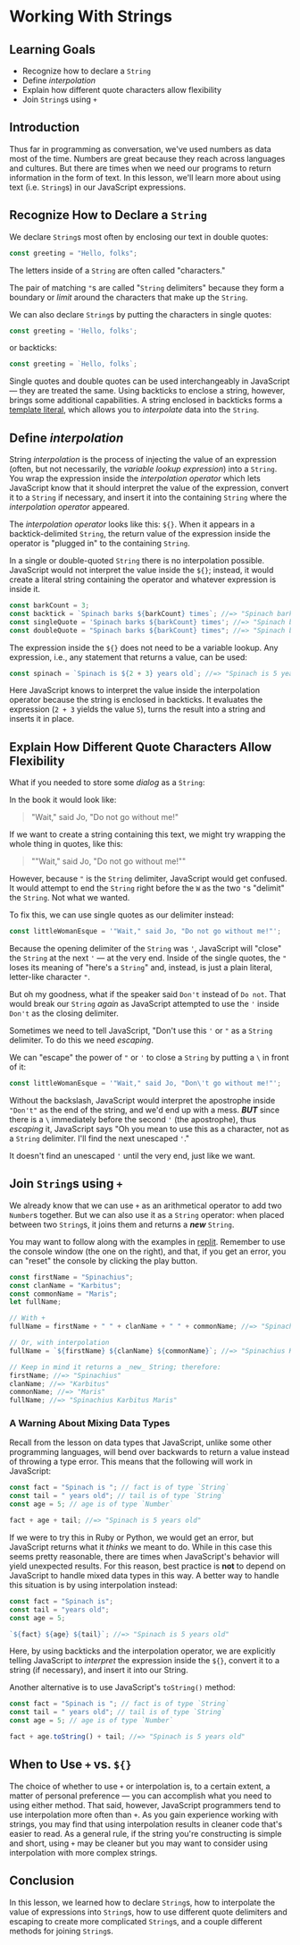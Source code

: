# Working With Strings

## Learning Goals

- Recognize how to declare a `String`
- Define _interpolation_
- Explain how different quote characters allow flexibility
- Join `String`s using `+`

## Introduction

Thus far in programming as conversation, we've used numbers as data most of the
time. Numbers are great because they reach across languages and cultures. But
there are times when we need our programs to return information in the form of
text. In this lesson, we'll learn more about using text (i.e. `String`s) in our
JavaScript expressions.

## Recognize How to Declare a `String`

We declare `String`s most often by enclosing our text in double quotes:

```js
const greeting = "Hello, folks";
```

The letters inside of a `String` are often called "characters."

The pair of matching `"`s are called "`String` delimiters" because they form a
boundary or _limit_ around the characters that make up the `String`.

We can also declare `String`s by putting the characters in single quotes:

```js
const greeting = 'Hello, folks';
```

or backticks:

```js
const greeting = `Hello, folks`;
```

Single quotes and double quotes can be used interchangeably in JavaScript — they
are treated the same. Using backticks to enclose a string, however, brings some
additional capabilities. A string enclosed in backticks forms a
[template literal](https://developer.mozilla.org/en-US/docs/Web/JavaScript/Reference/Template_literals),
which allows you to _interpolate_ data into the `String`.

## Define _interpolation_

String _interpolation_ is the process of injecting the value of an expression
(often, but not necessarily, the _variable lookup expression_) into a `String`.
You wrap the expression inside the _interpolation operator_ which lets
JavaScript know that it should interpret the value of the expression, convert it
to a `String` if necessary, and insert it into the containing `String` where the
_interpolation operator_ appeared.

The _interpolation operator_ looks like this: `${}`. When it appears in a
backtick-delimited `String`, the return value of the expression inside the
operator is "plugged in" to the containing `String`.

In a single or double-quoted `String` there is no interpolation possible.
JavaScript would not interpret the value inside the `${}`; instead, it would
create a literal string containing the operator and whatever expression is
inside it.

```js
const barkCount = 3;
const backtick = `Spinach barks ${barkCount} times`; //=> "Spinach barks 3 times"
const singleQuote = 'Spinach barks ${barkCount} times'; //=> "Spinach barks ${barkCount} times"
const doubleQuote = "Spinach barks ${barkCount} times"; //=> "Spinach barks ${barkCount} times"
```

The expression inside the `${}` does not need to be a variable lookup. Any
expression, i.e., any statement that returns a value, can be used:

```js
const spinach = `Spinach is ${2 + 3} years old`; //=> "Spinach is 5 years old"
```

Here JavaScript knows to interpret the value inside the interpolation operator
because the string is enclosed in backticks. It evaluates the expression
(`2 + 3` yields the value `5`), turns the result into a string and inserts it in
place.

## Explain How Different Quote Characters Allow Flexibility

What if you needed to store some _dialog_ as a `String`:

In the book it would look like:

> "Wait," said Jo, "Do not go without me!"

If we want to create a string containing this text, we might try wrapping the
whole thing in quotes, like this:

> ""Wait," said Jo, "Do not go without me!""

However, because `"` is the `String` delimiter, JavaScript would get confused.
It would attempt to end the `String` right before the `W` as the two `"`s
"delimit" the `String`. Not what we wanted.

To fix this, we can use single quotes as our delimiter instead:

```js
const littleWomanEsque = '"Wait," said Jo, "Do not go without me!"';
```

Because the opening delimiter of the `String` was `'`, JavaScript will "close"
the `String` at the next `'` — at the very end. Inside of the single quotes, the
`"` loses its meaning of "here's a `String`" and, instead, is just a plain
literal, letter-like character `"`.

But oh my goodness, what if the speaker said `Don't` instead of `Do not`. That
would break our `String` _again_ as JavaScript attempted to use the `'` inside
`Don't` as the closing delimiter.

Sometimes we need to tell JavaScript, "Don't use this `'` or `"` as a `String`
delimiter. To do this we need _escaping_.

We can "escape" the power of `"` or `'` to close a `String` by putting a `\` in
front of it:

```js
const littleWomanEsque = '"Wait," said Jo, "Don\'t go without me!"';
```

Without the backslash, JavaScript would interpret the apostrophe inside
`"Don't"` as the end of the string, and we'd end up with a mess. **_BUT_** since
there is a `\` immediately before the second `'` (the apostrophe), thus
_escaping_ it, JavaScript says "Oh you mean to use this as a character, not as a
`String` delimiter. I'll find the next unescaped `'`."

It doesn't find an unescaped `'` until the very end, just like we want.

## Join `String`s using `+`

We already know that we can use `+` as an arithmetical operator to add two
`Number`s together. But we can also use it as a `String` operator: when placed
between two `String`s, it joins them and returns a **_new_** `String`.

You may want to follow along with the examples in
[replit](https://replit.com/languages/javascript). Remember to use the console
window (the one on the right), and that, if you get an error, you can "reset"
the console by clicking the play button.

```js
const firstName = "Spinachius";
const clanName = "Karbitus";
const commonName = "Maris";
let fullName;

// With +
fullName = firstName + " " + clanName + " " + commonName; //=> "Spinachius Karbitus Maris"

// Or, with interpolation
fullName = `${firstName} ${clanName} ${commonName}`; //=> "Spinachius Karbitus Maris"

// Keep in mind it returns a _new_ String; therefore:
firstName; //=> "Spinachius"
clanName; //=> "Karbitus"
commonName; //=> "Maris"
fullName; //=> "Spinachius Karbitus Maris"
```

### A Warning About Mixing Data Types

Recall from the lesson on data types that JavaScript, unlike some other
programming languages, will bend over backwards to return a value instead of
throwing a type error. This means that the following will work in JavaScript:

```js
const fact = "Spinach is "; // fact is of type `String`
const tail = " years old"; // tail is of type `String`
const age = 5; // age is of type `Number`

fact + age + tail; //=> "Spinach is 5 years old"
```

If we were to try this in Ruby or Python, we would get an error, but JavaScript
returns what it _thinks_ we meant to do. While in this case this seems pretty
reasonable, there are times when JavaScript's behavior will yield unexpected
results. For this reason, best practice is **not** to depend on JavaScript to
handle mixed data types in this way. A better way to handle this situation is by
using interpolation instead:

```js
const fact = "Spinach is";
const tail = "years old";
const age = 5;

`${fact} ${age} ${tail}`; //=> "Spinach is 5 years old"
```

Here, by using backticks and the interpolation operator, we are explicitly
telling JavaScript to _interpret_ the expression inside the `${}`, convert it to
a string (if necessary), and insert it into our String.

Another alternative is to use JavaScript's `toString()` method:

```js
const fact = "Spinach is "; // fact is of type `String`
const tail = " years old"; // tail is of type `String`
const age = 5; // age is of type `Number`

fact + age.toString() + tail; //=> "Spinach is 5 years old"
```

## When to Use `+` vs. `${}`

The choice of whether to use `+` or interpolation is, to a certain extent, a
matter of personal preference — you can accomplish what you need to using either
method. That said, however, JavaScript programmers tend to use interpolation
more often than `+`. As you gain experience working with strings, you may find
that using interpolation results in cleaner code that's easier to read. As a
general rule, if the string you're constructing is simple and short, using `+`
may be cleaner but you may want to consider using interpolation with more
complex strings.

## Conclusion

In this lesson, we learned how to declare `String`s, how to interpolate the
value of expressions into `String`s, how to use different quote delimiters and
escaping to create more complicated `String`s, and a couple different methods
for joining `String`s.
